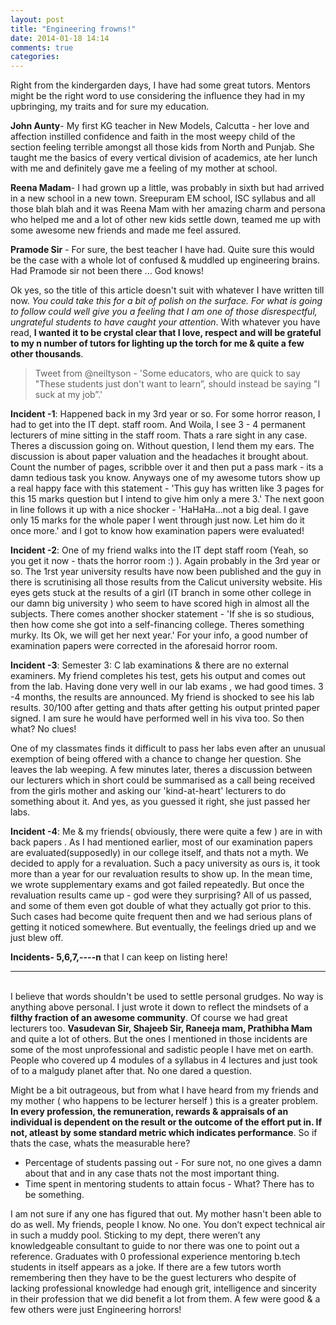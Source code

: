 ```yaml
---
layout: post
title: "Engineering frowns!"
date: 2014-01-18 14:14
comments: true
categories: 
---
```


Right from the kindergarden days, I have had some great tutors. Mentors might be the right word to use considering the influence they had in my upbringing, my traits and for sure my education.

<strong>John Aunty</strong>- My first KG teacher in New Models, Calcutta - her love and affection instilled confidence and faith in the most weepy child of the section feeling terrible amongst all those kids from North and Punjab. She taught me the basics of every vertical division of academics, ate her lunch with me and definitely gave me a feeling of my mother at school.

<strong>Reena Madam</strong>- I had grown up a little, was probably in sixth but had arrived in a new school in a new town. Sreepuram EM school, ISC syllabus and all those blah blah and it was Reena Mam with her amazing charm and persona who helped me and a lot of other new kids settle down, teamed me up with some awesome new friends and made me feel assured.

<strong>Pramode Sir</strong> - For sure, the best teacher I have had. Quite sure this would be the case with a whole lot of confused & muddled up engineering brains. Had Pramode sir not been there ... God knows!

Ok yes, so the title of this article doesn't suit with whatever I have written till now. <i>You could take this for a bit of polish on the surface. For what is going to follow could well give you a feeling that I am one of those disrespectful, ungrateful students to have caught your attention</i>. With whatever you have read, <strong>I wanted it to be crystal clear that I love, respect and will be grateful to my n number of tutors for lighting up the torch for me & quite a few other thousands</strong>.

> Tweet from @neiltyson - 'Some educators, who are quick to say "These students just don't want to learn”, should instead be saying "I suck at my job”.'

<strong>Incident -1</strong>: Happened back in my 3rd year or so. For some horror reason, I had to get into the IT dept. staff room. And Woila, I see 3 - 4 permanent lecturers of mine sitting in the staff room. Thats a rare sight in any case. Theres a discussion going on. Without question, I lend them my ears. The discussion is about paper valuation and the headaches it brought about. Count the number of pages, scribble over it and then put a pass mark - its a damn tedious task you know. Anyways one of my awesome tutors show up a real happy face with this statement - 'This guy has written like 3 pages for this 15 marks question but I intend to give him only a mere 3.' The next goon in line follows it up with a nice shocker - 'HaHaHa...not a big deal. I gave only 15 marks for the whole paper I went through just now. Let him do it once more.' and I got to know how examination papers were evaluated!

<strong>Incident -2</strong>: One of my friend walks into the IT dept staff room (Yeah, so you get it now - thats the horror room :) ). Again probably in the 3rd year or so. The 1rst year university results have now been published and the guy in there is scrutinising all those results from the Calicut university website. His eyes gets stuck at the results of a girl (IT branch in some other college in our damn big university ) who seem to have scored high in almost all the subjects. There comes another shocker statement - 'If she is so studious, then how come she got into a self-financing college. Theres something murky. Its Ok, we will get her next year.' For your info, a good number of examination papers were corrected in the aforesaid horror room.

<strong>Incident -3</strong>: Semester 3: C lab examinations & there are no external examiners. My friend completes his test, gets his output and comes out from the lab. Having done very well in our lab exams , we had good times.
3 -4 months, the results are announced. My friend is shocked to see his lab results. 30/100 after getting and thats after getting his output printed paper signed. I am sure he would have performed well in his viva too. So then what? No clues!

One of my classmates finds it difficult to pass her labs even after an unusual exemption of being offered with a chance to change her question. She leaves the lab weeping. A few minutes later, theres a discussion between our lecturers which in short could be summarised as a call being received from the girls mother and asking our 'kind-at-heart' lecturers to do something about it. And yes, as you guessed it right, she just passed her labs.

<strong>Incident -4</strong>: Me & my friends( obviously, there were quite a few ) are in with back papers . As I had mentioned earlier, most of our examination papers are evaluated(supposedly) in our college itself, and thats not a myth. We decided to apply for a revaluation. Such a pacy university as ours is, it took more than a year for our revaluation results to show up. In the mean time, we wrote supplementary exams and got failed repeatedly. But once the revaluation results came up - god were they surprising? All of us passed, and some of them even got double of what they actually got prior to this. Such cases had become quite frequent then and we had serious plans of getting it noticed somewhere. But eventually, the feelings dried up and we just blew off.

<strong>Incidents- 5,6,7,----n</strong> that I can keep on listing here!

<hr>

<br>
I believe that words shouldn't be used to settle personal grudges. No way is anything above personal. I just wrote it down to reflect the mindsets of a <strong>filthy fraction of an awesome community</strong>. Of course we had great lecturers too. <strong>Vasudevan Sir, Shajeeb Sir, Raneeja mam, Prathibha Mam</strong> and quite a lot of others. But the ones I mentioned in those incidents are some of the most unprofessional and sadistic people I have met on earth. People who covered up 4 modules of a syllabus in 4 lectures and just took of to a malgudy planet after that. No one dared a question.

Might be a bit outrageous, but from what I have heard from my friends and my mother ( who happens to be lecturer herself ) this is a greater problem. <strong>In every profession, the remuneration, rewards & appraisals of an individual is dependent on the result or the outcome of the effort put in. If not, atleast by some standard metric which indicates performance</strong>. So if thats the case, whats the measurable here?

  * Percentage of students passing out - For sure not, no one gives a damn about that and in any case thats not the most important thing.
  * Time spent in mentoring students to attain focus - What? There has to be something.

I am not sure if any one has figured that out. My mother hasn't been able to do as well. My friends, people I know. No one. You don’t expect technical air in such a muddy pool. Sticking to my dept, there weren’t any knowledgeable consultant to guide to nor there was one to point out a reference. Graduates with 0 professional experience mentoring b.tech students in itself appears as a joke. If there are a few tutors worth remembering then they have to be the guest lecturers who despite of lacking professional knowledge had enough grit, intelligence and sincerity in their profession that we did benefit a lot from them. A few were good & a few others were just Engineering horrors!

